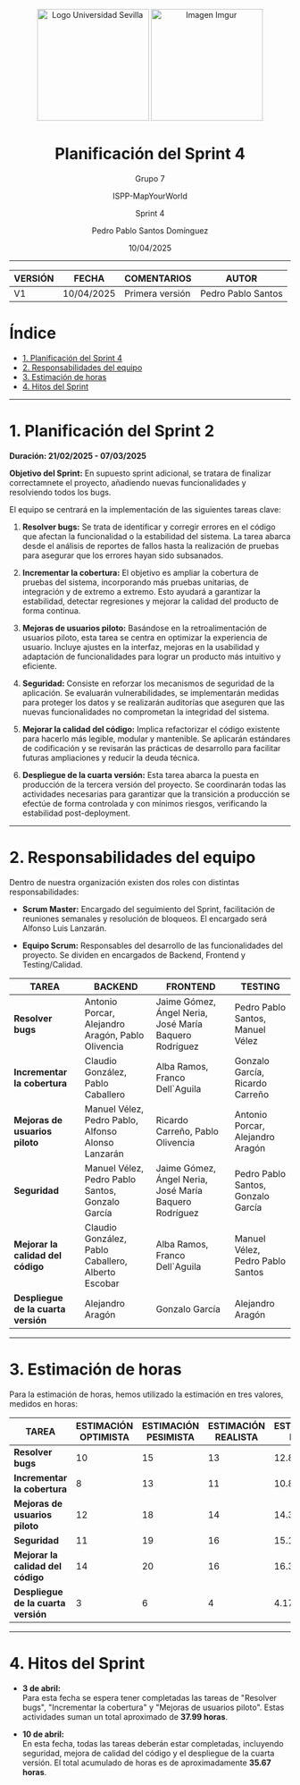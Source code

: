 <p align="center">
  <img src="https://www.ucm.es/al-acmes/file/logo-universidad-sevilla/?ver" alt="Logo Universidad Sevilla" width="200" height="200">
  <img src="https://i.imgur.com/vlzkG4H.png" alt="Imagen Imgur" width="auto" height="200">
</p>

<h1 align="center">Planificación del Sprint 4</h1>

<p align="center">
    Grupo 7
</p>
<p align="center">
    ISPP-MapYourWorld
</p>
<p align="center">
    Sprint 4
</p>
<p align="center">
    Pedro Pablo Santos Domínguez
</p>
<p align="center">
    10/04/2025
</p>

---
| VERSIÓN | FECHA     | COMENTARIOS              | AUTOR              |
|---------|-----------|--------------------------|--------------------|
| V1      | 10/04/2025| Primera versión          | Pedro Pablo Santos     |


# Índice

- [1. Planificación del Sprint 4](#1-planificación-del-sprint-2)
- [2. Responsabilidades del equipo](#2-responsabilidades-del-equipo)
- [3. Estimación de horas](#3-estimación-de-horas)
- [4. Hitos del Sprint](#4-hitos-del-sprint)

---

# 1. Planificación del Sprint 2

**Duración: 21/02/2025 - 07/03/2025**

**Objetivo del Sprint:** En supuesto sprint adicional, se tratara de finalizar correctamnete el proyecto, añadiendo nuevas funcionalidades y resolviendo todos los bugs.

El equipo se centrará en la implementación de las siguientes tareas clave:

1. **Resolver bugs:** Se trata de identificar y corregir errores en el código que afectan la funcionalidad o la estabilidad del sistema. La tarea abarca desde el análisis de reportes de fallos hasta la realización de pruebas para asegurar que los errores hayan sido subsanados.

2. **Incrementar la cobertura:** El objetivo es ampliar la cobertura de pruebas del sistema, incorporando más pruebas unitarias, de integración y de extremo a extremo. Esto ayudará a garantizar la estabilidad, detectar regresiones y mejorar la calidad del producto de forma continua.

3. **Mejoras de usuarios piloto:** Basándose en la retroalimentación de usuarios piloto, esta tarea se centra en optimizar la experiencia de usuario. Incluye ajustes en la interfaz, mejoras en la usabilidad y adaptación de funcionalidades para lograr un producto más intuitivo y eficiente.

4. **Seguridad:** Consiste en reforzar los mecanismos de seguridad de la aplicación. Se evaluarán vulnerabilidades, se implementarán medidas para proteger los datos y se realizarán auditorías que aseguren que las nuevas funcionalidades no comprometan la integridad del sistema.

5. **Mejorar la calidad del código:** Implica refactorizar el código existente para hacerlo más legible, modular y mantenible. Se aplicarán estándares de codificación y se revisarán las prácticas de desarrollo para facilitar futuras ampliaciones y reducir la deuda técnica.

6. **Despliegue de la cuarta versión:** Esta tarea abarca la puesta en producción de la tercera versión del proyecto. Se coordinarán todas las actividades necesarias para garantizar que la transición a producción se efectúe de forma controlada y con mínimos riesgos, verificando la estabilidad post-deployment.

---

# 2. Responsabilidades del equipo

Dentro de nuestra organización existen dos roles con distintas
responsabilidades:

-   **Scrum Master:** Encargado del seguimiento del Sprint, facilitación
de reuniones semanales y resolución de bloqueos. El encargado será
Alfonso Luis Lanzarán.

-   **Equipo Scrum:** Responsables del desarrollo de las funcionalidades
del proyecto. Se dividen en encargados de Backend, Frontend y Testing/Calidad.

| **TAREA**                          | **BACKEND**                                             | **FRONTEND**                                          | **TESTING**                                    |
|------------------------------------|---------------------------------------------------------|-------------------------------------------------------|------------------------------------------------|
| **Resolver bugs**                  | Antonio Porcar, Alejandro Aragón, Pablo Olivencia       | Jaime Gómez, Ángel Neria, José María Baquero Rodríguez | Pedro Pablo Santos, Manuel Vélez               |
| **Incrementar la cobertura**       | Claudio González, Pablo Caballero                        | Alba Ramos, Franco Dell`Aguila                         | Gonzalo García, Ricardo Carreño                |
| **Mejoras de usuarios piloto**     | Manuel Vélez, Pedro Pablo, Alfonso Alonso Lanzarán       | Ricardo Carreño, Pablo Olivencia                       | Antonio Porcar, Alejandro Aragón               |
| **Seguridad**                      | Manuel Vélez, Pedro Pablo Santos, Gonzalo García         | Jaime Gómez, Ángel Neria, José María Baquero Rodríguez   | Pedro Pablo Santos, Gonzalo García             |
| **Mejorar la calidad del código**  | Claudio González, Pablo Caballero, Alberto Escobar       | Alba Ramos, Franco Dell`Aguila                         | Manuel Vélez, Pedro Pablo Santos               |
| **Despliegue de la cuarta versión** | Alejandro Aragón                                        | Gonzalo García                                         | Alejandro Aragón                               |

---

# 3. Estimación de horas

Para la estimación de horas, hemos utilizado la estimación en tres valores,
medidos en horas:

| TAREA                          | ESTIMACIÓN OPTIMISTA | ESTIMACIÓN PESIMISTA | ESTIMACIÓN REALISTA | ESTIMACIÓN FINAL |
|--------------------------------|----------------------|----------------------|---------------------|------------------|
|  **Resolver bugs**              | 10                    | 15                    | 13                 |   12.83           |
| **Incrementar la cobertura**        | 8                   | 13                   | 11                  |   10.83          |
| **Mejoras de usuarios piloto** | 12                   | 18                   | 14                  |   14.33             |
| **Seguridad**  | 11                   | 19                   | 16                  | 15.17            |  
|  **Mejorar la calidad del código**             | 14                    | 20                    | 16                 |     16.33         |
| **Despliegue de la cuarta versión**  | 3                    | 6                    | 4                   |  4.17            |

---

# 4. Hitos del Sprint

- **3 de abril:**  
  Para esta fecha se espera tener completadas las tareas de "Resolver bugs", "Incrementar la cobertura" y "Mejoras de usuarios piloto". Estas actividades suman un total aproximado de **37.99 horas**.

- **10 de abril:**  
  En esta fecha, todas las tareas deberán estar completadas, incluyendo seguridad, mejora de calidad del código y el despliegue de la cuarta versión. El total acumulado de horas es de aproximadamente **35.67 horas**.

